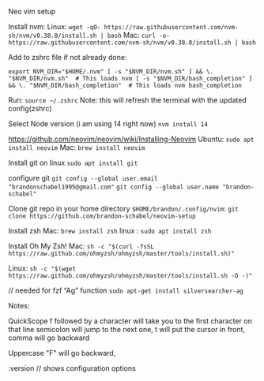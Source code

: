 Neo vim setup

Install nvm:
Linux: `wget -qO- https://raw.githubusercontent.com/nvm-sh/nvm/v0.38.0/install.sh | bash`
Mac: `curl -o- https://raw.githubusercontent.com/nvm-sh/nvm/v0.38.0/install.sh | bash`

Add to zshrc file if not already done:

`
export NVM_DIR="$HOME/.nvm"
[ -s "$NVM_DIR/nvm.sh" ] && \. "$NVM_DIR/nvm.sh"  # This loads nvm
[ -s "$NVM_DIR/bash_completion" ] && \. "$NVM_DIR/bash_completion"  # This loads nvm bash_completion
`

Run:
`source ~/.zshrc` 
Note: this will refresh the terminal with the updated config(zshrc)

Select Node version (i am using 14 right now)
`nvm install 14`

https://github.com/neovim/neovim/wiki/Installing-Neovim
Ubuntu: `sudo apt install neovim`
Mac: `brew install neovim`

Install git on linux
`sudo apt install git`

configure git
`git config --global user.email "brandonschabel1995@gmail.com"`
`git config --global user.name "brandon-schabel"`

Clone git repo in your home directory `$HOME/brandon/.config/nvim`: 
`git clone https://github.com/brandon-schabel/neovim-setup`

Install zsh
Mac: `brew install zsh`
linux : `sudo apt install zsh`

Install Oh My Zsh!
Mac: `sh -c "$(curl -fsSL https://raw.github.com/ohmyzsh/ohmyzsh/master/tools/install.sh)"`

Linux: `sh -c "$(wget https://raw.github.com/ohmyzsh/ohmyzsh/master/tools/install.sh -O -)"`


// needed for fzf “Ag” function
`sudo apt-get install silversearcher-ag`




Notes:

QuickScope
f followed by a character will take you to the first character on that line semicolon will jump to the next one, t will put the cursor in front, comma will go backward

Uppercase "F" will go backward, 

:version // shows configuration options


